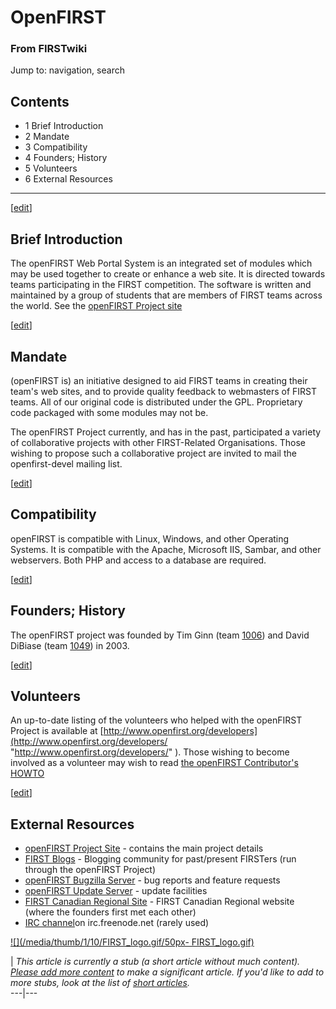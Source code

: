 # OpenFIRST

### From FIRSTwiki

Jump to: navigation, search

## Contents

  * 1 Brief Introduction
  * 2 Mandate
  * 3 Compatibility
  * 4 Founders; History
  * 5 Volunteers
  * 6 External Resources  
---  
  
[[edit](/index.php?title=OpenFIRST&action=edit&section=1 "Edit section: Brief
Introduction" )]

##  Brief Introduction

The openFIRST Web Portal System is an integrated set of modules which may be
used together to create or enhance a web site. It is directed towards teams
participating in the FIRST competition. The software is written and maintained
by a group of students that are members of FIRST teams across the world. See
the [openFIRST Project site](http://www.openfirst.org
"http://www.openfirst.org" )

[[edit](/index.php?title=OpenFIRST&action=edit&section=2 "Edit section:
Mandate" )]

##  Mandate

(openFIRST is) an initiative designed to aid FIRST teams in creating their
team's web sites, and to provide quality feedback to webmasters of FIRST
teams. All of our original code is distributed under the GPL. Proprietary code
packaged with some modules may not be.

The openFIRST Project currently, and has in the past, participated a variety
of collaborative projects with other FIRST-Related Organisations. Those
wishing to propose such a collaborative project are invited to mail the
openfirst-devel mailing list.

[[edit](/index.php?title=OpenFIRST&action=edit&section=3 "Edit section:
Compatibility" )]

##  Compatibility

openFIRST is compatible with Linux, Windows, and other Operating Systems. It
is compatible with the Apache, Microsoft IIS, Sambar, and other webservers.
Both PHP and access to a database are required.

[[edit](/index.php?title=OpenFIRST&action=edit&section=4 "Edit section:
Founders; History" )]

##  Founders; History

The openFIRST project was founded by Tim Ginn (team [1006](/index.php/1006
"1006" )) and David DiBiase (team [1049](/index.php/1049 "1049" )) in 2003.

[[edit](/index.php?title=OpenFIRST&action=edit&section=5 "Edit section:
Volunteers" )]

##  Volunteers

An up-to-date listing of the volunteers who helped with the openFIRST Project
is available at
[http://www.openfirst.org/developers](http://www.openfirst.org/developers/
"http://www.openfirst.org/developers/" ). Those wishing to become involved as
a volunteer may wish to read [the openFIRST Contributor's
HOWTO](http://openfirst.org/doc/tut/howto/
"http://openfirst.org/doc/tut/howto/" )

[[edit](/index.php?title=OpenFIRST&action=edit&section=6 "Edit section:
External Resources" )]

##  External Resources

  * [openFIRST Project Site](http://www.openfirst.org "http://www.openfirst.org" ) \- contains the main project details 
  * [FIRST Blogs](http://blog.openfirst.org "http://blog.openfirst.org" ) \- Blogging community for past/present FIRSTers (run through the openFIRST Project) 
  * [openFIRST Bugzilla Server](http://bugzilla.openfirst.org "http://bugzilla.openfirst.org" ) \- bug reports and feature requests 
  * [openFIRST Update Server](http://update.openfirst.org "http://update.openfirst.org" ) \- update facilities 
  * [FIRST Canadian Regional Site](http://www.firstcanadianregional.org "http://www.firstcanadianregional.org" ) \- FIRST Canadian Regional website (where the founders first met each other) 
  * [IRC channel](irc://irc.freenode.net#openfirst "irc://irc.freenode.net#openfirst" )on irc.freenode.net (rarely used) 

[![](/media/thumb/1/10/FIRST_logo.gif/50px-
FIRST_logo.gif)](/index.php/Image:FIRST_logo.gif "" )

|  _This article is currently a stub (a short article without much content).
[Please add more
content](http://www.firstwiki.net/index.php?title=OpenFIRST&action=edit
"http://www.firstwiki.net/index.php?title=OpenFIRST&action=edit" ) to make a
significant article. If you'd like to add to more stubs, look at the list of
[short articles](/index.php/Special:Shortpages "Special:Shortpages" )._  
---|---  
  
